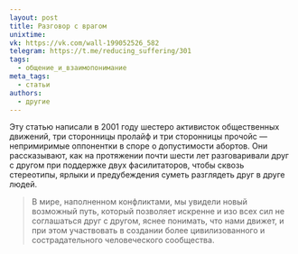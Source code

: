 ```yaml
---
layout: post
title: Разговор с врагом
unixtime: 
vk: https://vk.com/wall-199052526_582
telegram: https://t.me/reducing_suffering/301
tags:
  - общение_и_взаимопонимание
meta_tags:
  - статьи
authors:
  - другие
---
```

Эту статью написали в 2001 году шестеро активисток общественных движений, три сторонницы пролайф и три сторонницы прочойс — непримиримые оппонентки в споре о допустимости абортов. Они рассказывают, как на протяжении почти шести лет разговаривали друг с другом при поддержке двух фасилитаторов, чтобы сквозь стереотипы, ярлыки и предубеждения суметь разглядеть друг в друге людей.

>В мире, наполненном конфликтами, мы увидели новый возможный путь, который позволяет искренне и изо всех сил не соглашаться друг с другом, яснее понимать, что нами движет, и при этом участвовать в создании более цивилизованного и сострадательного человеческого сообщества.
